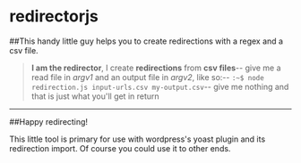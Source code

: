 # redirectorjs

##This handy little guy helps you to create redirections with a regex and a csv file. 

> **I am the redirector**, I create **redirections** from **csv files**--
> give me a read file in _argv1_ and an output file in _argv2_, like so:--
> `:~$ node redirection.js input-urls.csv my-output.csv`--
> give me nothing and that is just what you'll get in return

---

##Happy redirecting!

This little tool is primary for use with wordpress's yoast plugin and its redirection import. Of course you could use it to other ends.